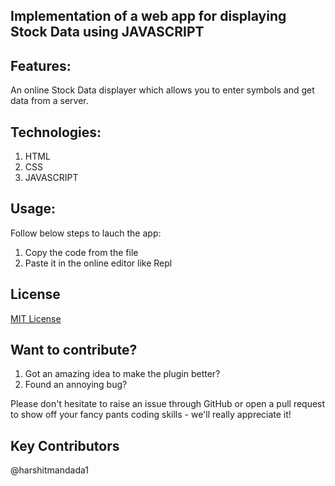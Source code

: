 ## Implementation of a web app for displaying Stock Data using JAVASCRIPT

## Features:
An online Stock Data displayer which allows you to enter symbols and get data from a server.


## Technologies:
1. HTML
2. CSS
3. JAVASCRIPT
 
## Usage:
Follow below steps to lauch the app:
1. Copy the code from the file
2. Paste it in the online editor like Repl

## License
[MIT License](https://opensource.org/licenses/MIT)

## Want to contribute?

1. Got an amazing idea to make the plugin better?
2. Found an annoying bug?

Please don't hesitate to raise an issue through GitHub or open a pull request to show off your fancy pants coding skills - we'll really appreciate it!

## Key Contributors
@harshitmandada1



